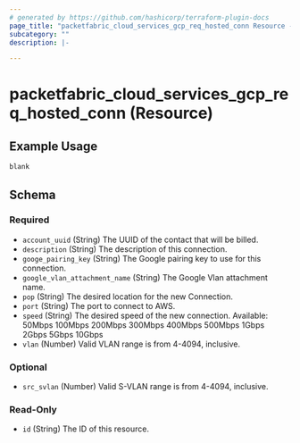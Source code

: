 ```yaml
---
# generated by https://github.com/hashicorp/terraform-plugin-docs
page_title: "packetfabric_cloud_services_gcp_req_hosted_conn Resource - terraform-provider-packetfabric"
subcategory: ""
description: |-

---
```


# packetfabric_cloud_services_gcp_req_hosted_conn (Resource)

## Example Usage

```terraform
blank
```

## Schema

### Required

- `account_uuid` (String) The UUID of the contact that will be billed.
- `description` (String) The description of this connection.
- `googe_pairing_key` (String) The Google pairing key to use for this connection.
- `google_vlan_attachment_name` (String) The Google Vlan attachment name.
- `pop` (String) The desired location for the new Connection.
- `port` (String) The port to connect to AWS.
- `speed` (String) The desired speed of the new connection.
		 Available: 50Mbps 100Mbps 200Mbps 300Mbps 400Mbps 500Mbps 1Gbps 2Gbps 5Gbps 10Gbps
- `vlan` (Number) Valid VLAN range is from 4-4094, inclusive.

### Optional

- `src_svlan` (Number) Valid S-VLAN range is from 4-4094, inclusive.

### Read-Only

- `id` (String) The ID of this resource.
